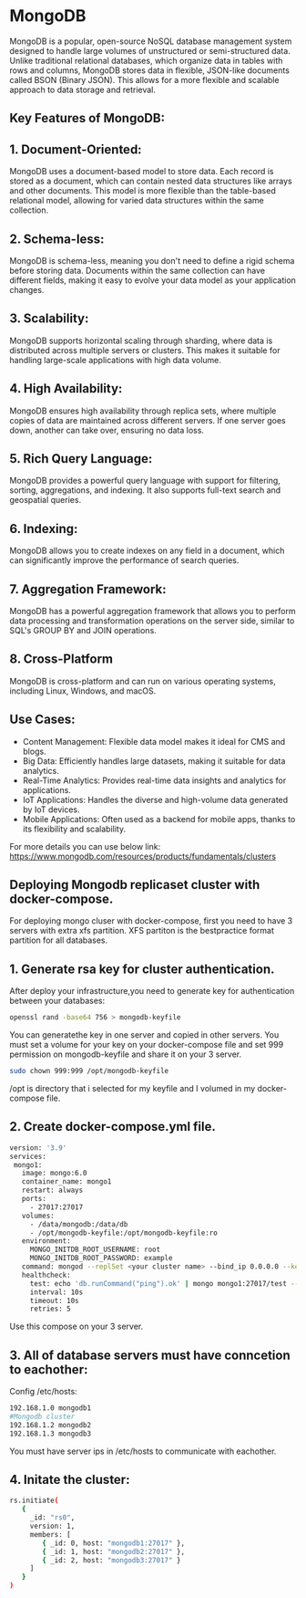 # MongoDB

MongoDB is a popular, open-source NoSQL database management system designed to handle large volumes of unstructured or semi-structured data. Unlike traditional relational databases, which organize data in tables with rows and columns, MongoDB stores data in flexible, JSON-like documents called BSON (Binary JSON). This allows for a more flexible and scalable approach to data storage and retrieval.

## Key Features of MongoDB:

## 1.   Document-Oriented:
MongoDB uses a document-based model to store data. Each record is stored as a document, which can contain nested data structures like arrays and other documents.
This model is more flexible than the table-based relational model, allowing for varied data structures within the same collection.

## 2.   Schema-less:
MongoDB is schema-less, meaning you don't need to define a rigid schema before storing data. Documents within the same collection can have different fields, making it easy to evolve your data model as your application changes.

## 3.   Scalability:
MongoDB supports horizontal scaling through sharding, where data is distributed across multiple servers or clusters. This makes it suitable for handling large-scale applications with high data volume.

## 4.   High Availability:
MongoDB ensures high availability through replica sets, where multiple copies of data are maintained across different servers. If one server goes down, another can take over, ensuring no data loss.

## 5.   Rich Query Language:
MongoDB provides a powerful query language with support for filtering, sorting, aggregations, and indexing. It also supports full-text search and geospatial queries.

## 6.   Indexing:
MongoDB allows you to create indexes on any field in a document, which can significantly improve the performance of search queries.

## 7.   Aggregation Framework:
MongoDB has a powerful aggregation framework that allows you to perform data processing and transformation operations on the server side, similar to SQL's GROUP BY and JOIN operations.

## 8.   Cross-Platform
MongoDB is cross-platform and can run on various operating systems, including Linux, Windows, and macOS.

## Use Cases:

* Content Management: Flexible data model makes it ideal for CMS and blogs.
* Big Data: Efficiently handles large datasets, making it suitable for data analytics.
* Real-Time Analytics: Provides real-time data insights and analytics for applications.
* IoT Applications: Handles the diverse and high-volume data generated by IoT devices.
* Mobile Applications: Often used as a backend for mobile apps, thanks to its flexibility and scalability.

For more details you can use below link:
https://www.mongodb.com/resources/products/fundamentals/clusters



## Deploying Mongodb replicaset cluster with docker-compose.

For deploying mongo cluser with docker-compose, first you need to have 3 servers with extra xfs partition.
XFS partiton is the bestpractice format partition for all databases.


## 1. Generate rsa key for cluster authentication.

 After deploy your infrastructure,you need to generate key for authentication between your databases:

 ```bash
 openssl rand -base64 756 > mongodb-keyfile
 ```
 You can generatethe key in one server and copied in other servers. 
 You must set a volume for your key on your docker-compose file and set 999 permission on mongodb-keyfile and share  it on your 3 server.

 ```bash
 sudo chown 999:999 /opt/mongodb-keyfile 
 ```
 /opt is directory that i selected for my keyfile and I volumed in my docker-compose file.

## 2. Create docker-compose.yml file.

 ```bash
 version: '3.9'
 services:
  mongo1:
    image: mongo:6.0
    container_name: mongo1
    restart: always
    ports:
      - 27017:27017
    volumes:
      - /data/mongodb:/data/db
      - /opt/mongodb-keyfile:/opt/mongodb-keyfile:ro
    environment:
      MONGO_INITDB_ROOT_USERNAME: root
      MONGO_INITDB_ROOT_PASSWORD: example
    command: mongod --replSet <your cluster name> --bind_ip 0.0.0.0 --keyFile /opt/mongodb-keyfile --auth
    healthcheck:
      test: echo 'db.runCommand("ping").ok' | mongo mongo1:27017/test --quiet 1
      interval: 10s
      timeout: 10s
      retries: 5
 ```
 Use this compose on your 3 server.

## 3. All of database servers must have conncetion to eachother:

  Config /etc/hosts:
  ```bash
  192.168.1.0 mongodb1
  #Mongodb cluster
  192.168.1.2 mongodb2
  192.168.1.3 mongodb3
  ```
  You must have server ips in /etc/hosts to communicate with eachother.
  
## 4. Initate the cluster:

 ```bash
 rs.initiate(
    {
      _id: "rs0",
      version: 1,
      members: [
         { _id: 0, host: "mongodb1:27017" },
         { _id: 1, host: "mongodb2:27017" },
         { _id: 2, host: "mongodb3:27017" }
      ]
    }
 )
 ```

 
